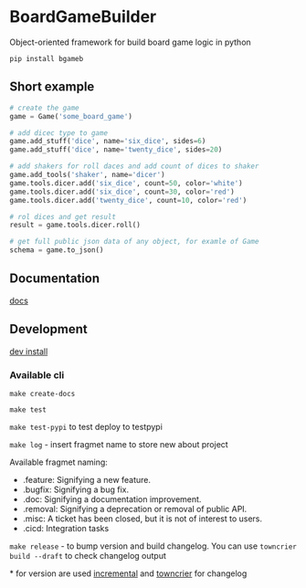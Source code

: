# BoardGameBuilder

Object-oriented framework for build board game logic in python

`pip install bgameb`

## Short example

```python
# create the game
game = Game('some_board_game')

# add dicec type to game
game.add_stuff('dice', name='six_dice', sides=6)
game.add_stuff('dice', name='twenty_dice', sides=20)

# add shakers for roll daces and add count of dices to shaker
game.add_tools('shaker', name='dicer')
game.tools.dicer.add('six_dice', count=50, color='white')
game.tools.dicer.add('six_dice', count=30, color='red')
game.tools.dicer.add('twenty_dice', count=10, color='red')

# rol dices and get result
result = game.tools.dicer.roll()

# get full public json data of any object, for examle of Game
schema = game.to_json()
```

## Documentation

[docs](https://konstantinklepikov.github.io/BoardGameBuilder/)

## Development

[dev install](https://konstantinklepikov.github.io/BoardGameBuilder/usage.html)

### Available cli

`make create-docs`

`make test`

`make test-pypi` to test deploy to testpypi

`make log` - insert fragmet name to store new about project

Available fragmet naming:

- .feature: Signifying a new feature.
- .bugfix: Signifying a bug fix.
- .doc: Signifying a documentation improvement.
- .removal: Signifying a deprecation or removal of public API.
- .misc: A ticket has been closed, but it is not of interest to users.
- .cicd: Integration tasks

`make release` - to bump version and build changelog. You can use `towncrier build --draft` to check changelog output

\* for version are used [incremental](https://github.com/twisted/incremental) and [towncrier](https://pypi.org/project/towncrier/) for changelog
